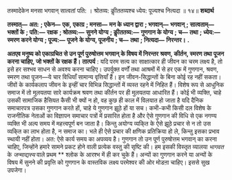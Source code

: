  

तस्मादेकेन मनसा भगवान् सात्वतां पति: । श्रोतव्य: कीॢततव्यश्च ध्येय: पूज्यश्च नित्यदा ॥ १४॥ **शब्दार्थ** 

**तस्मात्—** **अत:** **; एकेन—** **एक, एकाग्र** **; मनसा—** **मन के ध्यान द्वारा** **; भगवान्—** **भगवान्** **; सात्वताम्—** **भक्तों के** **; पति:—** **रक्षक** **; श्रोतव्य:—** **सुनने योग्य** **; कीॢततव्य:—** **गुणगान के योग्य** **; च—** **तथा** **; ध्येय:—** **स्मरण करने योग्य** **; पूज्य:—** **पूजने** **के योग्य, पूजनीय** **; च—** **तथा** **; नित्यदा—** **निरन्तर।** **.** 

**अतएव मनुष्य को एकाग्रचित से उन पूर्ण पुरुषोत्तम भगवान् के विषय में निरन्तर** **श्रवण, कीर्तन, स्मरण तथा पूजन करना चाहिए, जो भक्तों के रक्षक हैं।** **तात्पर्य** : यदि परम सत्य का साक्षात्कार ही जीवन का चरम लक्ष्य है, तो इसे हर सश्भव साधन से अवश्य करना चाहिए। उपर्युक्त वर्णों तथा आश्रमों में से हर एक में गुणगान, श्रवण, स्मरण तथा पूजन—ये चार विधियाँ सामान्य वृत्तियाँ हैं। इन जीवन-सिद्धान्तों के बिना कोई रह नहीं सकता। जीवों के कार्यकलाप जीवन के इन्हीं चार विभिन्न सिद्धान्तों में व्यस्त रहने में निहित हैं। विशेष रूप से आधुनिक समाज में तो मुलयतया सारे कार्यक्रम श्रवण तथा कीर्तन पर ही मुलयतया आधारित हैं। कोई भी व्यक्ति, चाहे उसकी सामाजिक हैसियत कैसी भी क्यों न हो, वह कुछ ही काल में विलयात हो जाता है यदि दैनिक समाचारपत्र उसका गुणगान करते हों, चाहे ये गुणगान झूठे हों या सच। कभी-कभी किसी दल विशेष के राजनीतिक नेताओं का विज्ञापन समाचार पत्रों में प्रसारित होता है और ऐसे गुणगान की विधि से एक नगण्य व्यक्ति भी अल्प समय में महत्त्वपूर्ण बन जाता है। किन्तु अयोग्य व्यकि्त के ऐसे झूठे प्रचार से न तो उस व्यकि्त का लाभ होता है, न समाज का। भले ही ऐसे प्रचार की क्षणिक प्रतिक्रिया हो ले, किन्तु इसका प्रभाव स्थायी नहीं होता। अत: ऐसे कार्य समय का अपव्यय है। गुणगान तो उन पूर्ण पुरुषोत्तम भगवान् का करना चाहिए, जिन्होंने हमारे सामने प्रकट होने वाली प्रत्येक वस्तु की सृष्टि की। हम इसकी विस्तृत व्यालया *भागवत* के *जन्माद्यस्य* वाले प्रथम ** श्लोक के आरश्भ में ही कर चुके हैं। अन्यों का गुणगान करने या अन्यों के विषय में सुनने की प्रवृत्ति को गुणगान के वास्तविक लक्ष्य परमेश्वर की ओर मोडऩा चाहिए। इससे सुख उपजेगा। 